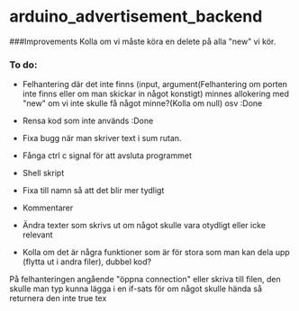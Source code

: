 # arduino_advertisement_backend

###Improvements
Kolla om vi måste köra en delete på alla "new" vi kör.

### To do: 
- Felhantering där det inte finns (input, argument(Felhantering om porten inte finns eller om man skickar in något konstigt) minnes allokering med "new" om vi inte skulle få något minne?(Kolla om null) osv
:Done

- Rensa kod som inte används
:Done

- Fixa bugg när man skriver text i sum rutan.

- Fånga ctrl c signal för att avsluta programmet

- Shell skript

- Fixa till namn så att det blir mer tydligt

- Kommentarer

- Ändra texter som skrivs ut om något skulle vara otydligt eller icke relevant

- Kolla om det är några funktioner som är för stora som man kan dela upp (flytta ut i andra filer), dubbel kod?


På felhanteringen angående "öppna connection" eller skriva till filen, den skulle man typ kunna lägga i en if-sats för om något skulle hända så returnera den inte true tex